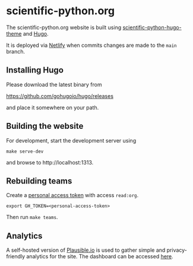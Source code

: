 # scientific-python.org

The scientific-python.org website is built using
[scientific-python-hugo-theme](https://github.com/scientific-python/scientific-python-hugo-theme)
and [Hugo](https://gohugo.io).

It is deployed via [Netlify](https://www.netlify.com/) when commits changes are made to the `main` branch.

## Installing Hugo

Please download the latest binary from

https://github.com/gohugoio/hugo/releases

and place it somewhere on your path.

## Building the website

For development, start the development server using

```
make serve-dev
```

and browse to http://localhost:1313.

## Rebuilding teams

Create a [personal access token](https://docs.github.com/en/authentication/keeping-your-account-and-data-secure/creating-a-personal-access-token)
with access `read:org`.

```
export GH_TOKEN=<personal-access-token>
```

Then run `make teams`.

## Analytics

A self-hosted version of [Plausible.io](https://plausible.io) is used to gather simple
and privacy-friendly analytics for the site. The dashboard can be accessed
[here](https://views.scientific-python.org/scientific-python.org).
